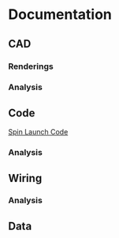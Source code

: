# Documentation

## CAD

### Renderings

### Analysis

## Code

[Spin Launch Code]([https://github.com/honklin/Engineering.py](https://github.com/GDamiani2927/Conklin-Damiani-PITS/blob/main/SpinLaunch.py))

### Analysis

## Wiring

### Analysis

## Data

